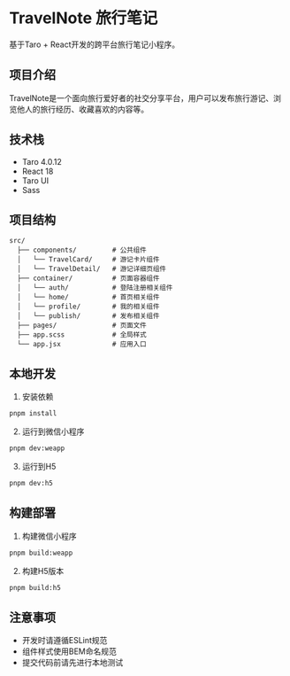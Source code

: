 # TravelNote 旅行笔记

基于Taro + React开发的跨平台旅行笔记小程序。

## 项目介绍

TravelNote是一个面向旅行爱好者的社交分享平台，用户可以发布旅行游记、浏览他人的旅行经历、收藏喜欢的内容等。

## 技术栈

- Taro 4.0.12
- React 18
- Taro UI
- Sass

## 项目结构

```
src/
  ├── components/         # 公共组件
  │   └── TravelCard/     # 游记卡片组件
  │   └── TravelDetail/   # 游记详细页组件
  ├── container/          # 页面容器组件
  │   └── auth/           # 登陆注册相关组件
  │   └── home/           # 首页相关组件
  │   └── profile/        # 我的相关组件
  │   └── publish/        # 发布相关组件
  ├── pages/              # 页面文件
  ├── app.scss            # 全局样式
  └── app.jsx             # 应用入口
```

## 本地开发

1. 安装依赖
```bash
pnpm install
```

2. 运行到微信小程序
```bash
pnpm dev:weapp
```

3. 运行到H5
```bash
pnpm dev:h5
```

## 构建部署

1. 构建微信小程序
```bash
pnpm build:weapp
```

2. 构建H5版本
```bash
pnpm build:h5
```

## 注意事项

- 开发时请遵循ESLint规范
- 组件样式使用BEM命名规范
- 提交代码前请先进行本地测试

